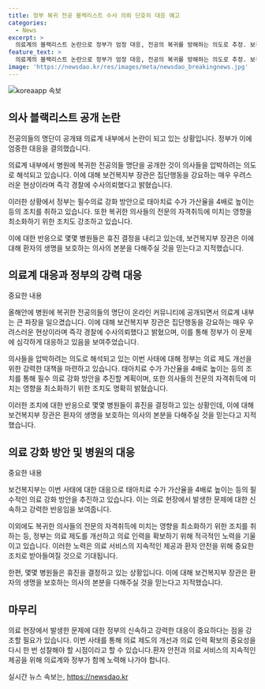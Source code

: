 ```yaml
---
title: 정부 복귀 전공 블랙리스트 수사 의뢰 단호히 대응 예고
categories:
  - News
excerpt: >
  의료계의 블랙리스트 논란으로 정부가 엄정 대응, 전공의 복귀를 방해하는 의도로 추정. 보건복지부 장관은 의료계의 집단행동을 우려하며 경찰에 수사 의뢰. 정부는 필수의료 강화 방안으로 태아치료 수가 4배 인상 및 전문의 자격 취득 영향 최소화 방안 추진. 그러나 세브란스 등 일부 병원의 휴진 결정으로 상황은 복잡. 당신의 제보가 SBS Biz로! [홈페이지](https://url.kr/9pghjn)
feature_text: >
  의료계의 블랙리스트 논란으로 정부가 엄정 대응, 전공의 복귀를 방해하는 의도로 추정. 보건복지부 장관은 의료계의 집단행동을 우려하며 경찰에 수사 의뢰. 정부는 필수의료 강화 방안으로 태아치료 수가 4배 인상 및 전문의 자격 취득 영향 최소화 방안 추진. 그러나 세브란스 등 일부 병원의 휴진 결정으로 상황은 복잡. 당신의 제보가 SBS Biz로! [홈페이지](https://url.kr/9pghjn)
image: 'https://newsdao.kr/res/images/meta/newsdao_breakingnews.jpg'
---
```


<p><img src="https://newsdao.kr/res/images/meta/newsdao_breakingnews.jpg" alt="koreaapp 속보" /></p>

<h2 data-ke-size="size26">의사 블랙리스트 공개 논란</h2>

<p>전공의들의 명단이 공개돼 의료계 내부에서 논란이 되고 있는 상황입니다. 정부가 이에 엄중한 대응을 결의했습니다.</p>

<p>의료계 내부에서 병원에 복귀한 전공의들 명단을 공개한 것이 의사들을 압박하려는 의도로 해석되고 있습니다. 이에 대해 보건복지부 장관은 집단행동을 강요하는 매우 우려스러운 현상이라며 즉각 경찰에 수사의뢰했다고 밝혔습니다.</p>

<p>이러한 상황에서 정부는 필수의료 강화 방안으로 태아치료 수가 가산율을 4배로 높이는 등의 조치를 취하고 있습니다. 또한 복귀한 의사들의 전문의 자격취득에 미치는 영향을 최소화하기 위한 조치도 강조하고 있습니다.</p>

<p>이에 대한 반응으로 몇몇 병원들은 휴진 결정을 내리고 있는데, 보건복지부 장관은 이에 대해 환자의 생명을 보호하는 의사의 본분을 다해주실 것을 믿는다고 지적했습니다.</p>

<h2 data-ke-size="size26">의료계 대응과 정부의 강력 대응</h2>

<p>중요한 내용</p>

<p>올해안에 병원에 복귀한 전공의들의 명단이 온라인 커뮤니티에 공개되면서 의료계 내부는 큰 파장을 일으켰습니다. 이에 대해 보건복지부 장관은 집단행동을 강요하는 매우 우려스러운 현상이라며 즉각 경찰에 수사의뢰했다고 밝혔으며, 이를 통해 정부가 이 문제에 심각하게 대응하고 있음을 보여주었습니다.</p>

<p>의사들을 압박하려는 의도로 해석되고 있는 이번 사태에 대해 정부는 의료 제도 개선을 위한 강력한 대책을 마련하고 있습니다. 태아치료 수가 가산율을 4배로 높이는 등의 조치를 통해 필수 의료 강화 방안을 추진할 계획이며, 또한 의사들의 전문의 자격취득에 미치는 영향을 최소화하기 위한 조치도 명확히 밝혔습니다.</p>

<p>이러한 조치에 대한 반응으로 몇몇 병원들이 휴진을 결정하고 있는 상황인데, 이에 대해 보건복지부 장관은 환자의 생명을 보호하는 의사의 본분을 다해주실 것을 믿는다고 지적했습니다.</p>

<h2 data-ke-size="size26">의료 강화 방안 및 병원의 대응</h2>

<p>중요한 내용</p>

<p>보건복지부는 이번 사태에 대한 대응으로 태아치료 수가 가산율을 4배로 높이는 등의 필수적인 의료 강화 방안을 추진하고 있습니다. 이는 의료 현장에서 발생한 문제에 대한 신속하고 강력한 반응임을 보여줍니다.</p>

<p>이외에도 복귀한 의사들의 전문의 자격취득에 미치는 영향을 최소화하기 위한 조치를 취하는 등, 정부는 의료 제도를 개선하고 의료 인력을 확보하기 위해 적극적인 노력을 기울이고 있습니다. 이러한 노력은 의료 서비스의 지속적인 제공과 환자 안전을 위해 중요한 조치로 받아들여질 것으로 기대됩니다.</p>

<p>한편, 몇몇 병원들은 휴진을 결정하고 있는 상황입니다. 이에 대해 보건복지부 장관은 환자의 생명을 보호하는 의사의 본분을 다해주실 것을 믿는다고 지적했습니다.</p>

<h2 data-ke-size="size26">마무리</h2>

<p>의료 현장에서 발생한 문제에 대한 정부의 신속하고 강력한 대응이 중요하다는 점을 강조할 필요가 있습니다. 이번 사태를 통해 의료 제도의 개선과 의료 인력 확보의 중요성을 다시 한 번 성찰해야 할 시점이라고 할 수 있습니다.환자 안전과 의료 서비스의 지속적인 제공을 위해 의료계와 정부가 함께 노력해 나가야 합니다.</p>
실시간 뉴스 속보는, <a href="https://newsdao.kr" rel="dofollow">https://newsdao.kr</a>


